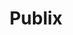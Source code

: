 ---
title: "Publix"
url: /north-miami-beach/publix-north-miami-beach-boulevard/
shop: Supermarkt
---